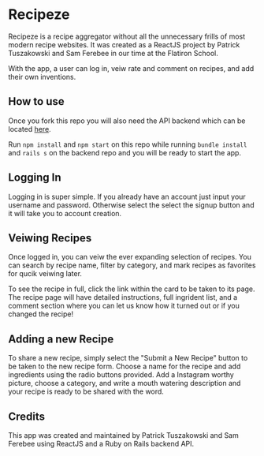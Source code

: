 # Recipeze

Recipeze is a recipe aggregator without all the unnecessary frills of most modern recipe websites. It was created as a ReactJS project by Patrick Tuszakowski and Sam Ferebee in our time at the Flatiron School. 

With the app, a user can log in, veiw rate and comment on recipes, and add their own inventions.

## How to use

Once you fork this repo you will also need the API backend which can be located [here](https://github.com/pat-tusza/recipe_app_backend). 

Run `npm install` and `npm start` on this repo while running `bundle install` and `rails s` on the backend repo and you will be ready to start the app. 

## Logging In

Logging in is super simple. If you already have an account just input your username and password. Otherwise select the select the signup button and it will take you to account creation. 

## Veiwing Recipes

Once logged in, you can veiw the ever expanding selection of recipes. You can search by recipe name, filter by category, and mark recipes as favorites for qucik veiwing later. 

To see the recipe in full, click the link within the card to be taken to its page. The recipe page will have detailed instructions, full ingrident list, and a comment section where you can let us know how it turned out or if you changed the recipe!

## Adding a new Recipe

To share a new recipe, simply select the "Submit a New Recipe" button to be taken to the new recipe form. Choose a name for the recipe and add ingredients using the radio buttons provided. Add a Instagram worthy picture, choose a category, and write a mouth watering description and your recipe is ready to be shared with the word. 


## Credits 

This app was created and maintained by Patrick Tuszakowski and Sam Ferebee using ReactJS and a Ruby on Rails backend API.
